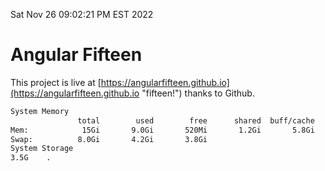 Sat Nov 26 09:02:21 PM EST 2022

# Angular Fifteen


This project is live at [https://angularfifteen.github.io](https://angularfifteen.github.io "fifteen!") thanks to Github.

```bash
System Memory
               total        used        free      shared  buff/cache   available
Mem:            15Gi       9.0Gi       520Mi       1.2Gi       5.8Gi       4.8Gi
Swap:          8.0Gi       4.2Gi       3.8Gi
System Storage
3.5G	.
```
```bash
